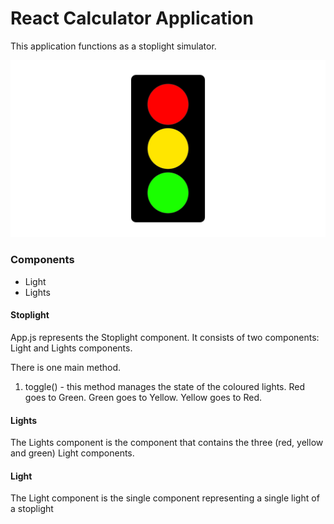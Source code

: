 # React Calculator Application

This application functions as a stoplight simulator.

![React Stoplight App](src/assets/Stoplight.png 'Design of the Stoplight')

### Components

- Light
- Lights

#### Stoplight

App.js represents the Stoplight component. It consists of two components: Light and Lights components.

There is one main method.

1. toggle() - this method manages the state of the coloured lights. Red goes to Green. Green goes to Yellow. Yellow goes to Red.

#### Lights

The Lights component is the component that contains the three (red, yellow and green) Light components.

#### Light

The Light component is the single component representing a single light of a stoplight
